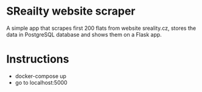 # SReailty website scraper

A simple app that scrapes first 200 flats from website sreality.cz, stores the data in PostgreSQL database and shows them on a Flask app.

# Instructions
 - docker-compose up
 - go to localhost:5000